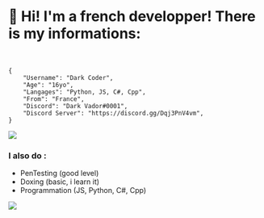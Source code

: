 # 👋 Hi! I'm a french developper! There is my informations: 

<br>

```
{
    "Username": "Dark Coder",
    "Age": "16yo",
    "Langages": "Python, JS, C#, Cpp",
    "From": "France",
    "Discord": "Dark Vador#0001",
    "Discord Server": "https://discord.gg/Dqj3PnV4vm",
}
```

<img src="https://media.discordapp.net/attachments/885765639661314099/894933332746461184/image0.gif"></img>
### I also do : 
- PenTesting (good level)
- Doxing (basic, i learn it)
- Programmation (JS, Python, C#, Cpp)

<img src="https://media.discordapp.net/attachments/885765639661314099/894933332746461184/image0.gif"></img>
